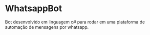 # WhatsappBot 
 Bot desenvolvido em linguagem c# para rodar em uma plataforma de automação de mensagens por whatsapp.

